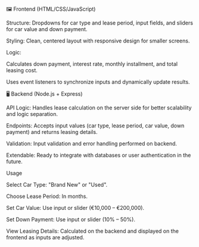 🖼️ Frontend (HTML/CSS/JavaScript)

Structure: Dropdowns for car type and lease period, input fields, and sliders for car value and down payment.

Styling: Clean, centered layout with responsive design for smaller screens.

Logic:

Calculates down payment, interest rate, monthly installment, and total leasing cost.

Uses event listeners to synchronize inputs and dynamically update results.

🖥️ Backend (Node.js + Express)

API Logic: Handles lease calculation on the server side for better scalability and logic separation.

Endpoints: Accepts input values (car type, lease period, car value, down payment) and returns leasing details.

Validation: Input validation and error handling performed on backend.

Extendable: Ready to integrate with databases or user authentication in the future.

Usage

Select Car Type: "Brand New" or "Used".

Choose Lease Period: In months.

Set Car Value: Use input or slider (€10,000 – €200,000).

Set Down Payment: Use input or slider (10% – 50%).

View Leasing Details: Calculated on the backend and displayed on the frontend as inputs are adjusted.
